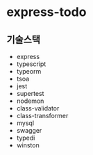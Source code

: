 # express-todo

## 기술스택

- express
- typescript
- typeorm
- tsoa
- jest
- supertest
- nodemon
- class-validator
- class-transformer
- mysql
- swagger
- typedi
- winston
